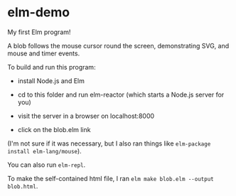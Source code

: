 # elm-demo
My first Elm program!

A blob follows the mouse cursor round the screen, demonstrating SVG, and mouse and timer events.

To build and run this program:

* install Node.js and Elm

* cd to this folder and run elm-reactor (which starts a Node.js server for you)

* visit the server in a browser on localhost:8000

* click on the blob.elm link

(I'm not sure if it was necessary, but I also ran things like `elm-package install elm-lang/mouse`).

You can also run `elm-repl`.

To make the self-contained html file, I ran `elm make blob.elm --output blob.html`.

